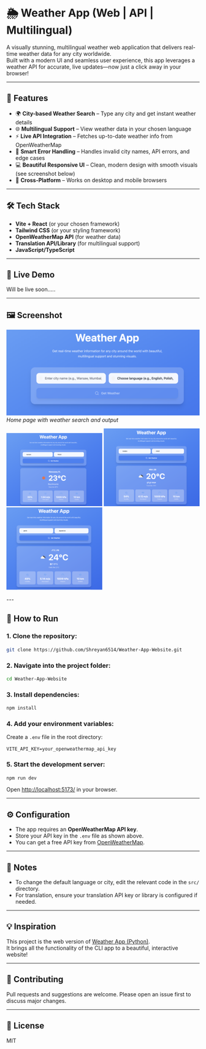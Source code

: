 # 🌦️ Weather App (Web | API | Multilingual)

A visually stunning, multilingual weather web application that delivers real-time weather data for any city worldwide.  
Built with a modern UI and seamless user experience, this app leverages a weather API for accurate, live updates—now just a click away in your browser!

---

## 📌 Features

- 🌍 **City-based Weather Search** – Type any city and get instant weather details
- 🌐 **Multilingual Support** – View weather data in your chosen language
- ⚡ **Live API Integration** – Fetches up-to-date weather info from OpenWeatherMap
- 🧠 **Smart Error Handling** – Handles invalid city names, API errors, and edge cases
- 💻 **Beautiful Responsive UI** – Clean, modern design with smooth visuals (see screenshot below)
- 📱 **Cross-Platform** – Works on desktop and mobile browsers

---

## 🛠️ Tech Stack

- **Vite + React** (or your chosen framework)
- **Tailwind CSS** (or your styling framework)
- **OpenWeatherMap API** (for weather data)
- **Translation API/Library** (for multilingual support)
- **JavaScript/TypeScript**

---

## 🚀 Live Demo

Will be live soon.....

---

## 🖼️ Screenshot

![Home Page](./assets/screenshot1.png)
*Home page with weather search and output*

<p float="left">
  <img src="./assets/screenshot2.png" width="250"/>
  <img src="./assets/screenshot3.png" width="250"/>
  <img src="./assets/screenshot4.png" width="250"/>
</p>
---

## 🚀 How to Run

### 1. Clone the repository:
```bash
git clone https://github.com/Shreyan6514/Weather-App-Website.git
```

### 2. Navigate into the project folder:
```bash
cd Weather-App-Website
```

### 3. Install dependencies:
```bash
npm install
```

### 4. Add your environment variables:
Create a `.env` file in the root directory:
```
VITE_API_KEY=your_openweathermap_api_key
```

### 5. Start the development server:
```bash
npm run dev
```
Open [http://localhost:5173/](http://localhost:5173/) in your browser.

---

## ⚙️ Configuration

- The app requires an **OpenWeatherMap API key**.
- Store your API key in the `.env` file as shown above.
- You can get a free API key from [OpenWeatherMap](https://openweathermap.org/api).

---

## 📝 Notes

- To change the default language or city, edit the relevant code in the `src/` directory.
- For translation, ensure your translation API key or library is configured if needed.

---

## 💡 Inspiration

This project is the web version of [Weather App (Python)](https://github.com/Shreyan6514/Weather-App).  
It brings all the functionality of the CLI app to a beautiful, interactive website!

---

## 🤝 Contributing

Pull requests and suggestions are welcome. Please open an issue first to discuss major changes.

---

## 📄 License

MIT
